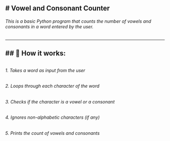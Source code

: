 ## \# Vowel and Consonant Counter





###### This is a basic Python program that counts the number of vowels and consonants in a word entered by the user.





---



## \## 📌 How it works:

###### 

###### 1\. Takes a word as input from the user  

###### 

###### 2\. Loops through each character of the word  

###### 

###### 3\. Checks if the character is a vowel or a consonant  

###### 

###### 4\. Ignores non-alphabetic characters (if any) 

###### 

###### 5\. Prints the count of vowels and consonants

